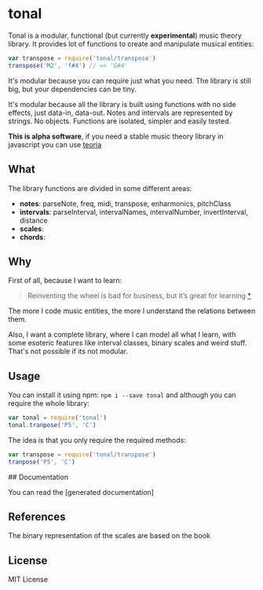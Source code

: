 # tonal

Tonal is a modular, functional (but currently __experimental__) music theory library. It provides lot of functions to create and manipulate musical entities:

```js
var transpose = require('tonal/transpose')
transpose('M2', 'f#4') // => 'G#4'
```

It's modular because you can require just what you need. The library is still big, but your dependencies can be tiny.

It's modular because all the library is built using functions with no side effects, just data-in, data-out. Notes and intervals are represented by strings. No objects. Functions are isolated, simpler and easily tested.

__This is alpha software__, if you need a stable music theory library in javascript you can use [teoria](https://github.com/saebekassebil/teoria)

## What

The library functions are divided in some different areas:

- __notes__: parseNote, freq, midi, transpose, enharmonics, pitchClass
- __intervals__: parseInterval, intervalNames, intervalNumber, invertInterval, distance
- __scales__:
- __chords__:

## Why

First of all, because I want to learn:

> Reinventing the wheel is bad for business, but it’s great for learning
[*](http://philipwalton.com/articles/how-to-become-a-great-front-end-engineer)

The more I code music entities, the more I understand the relations between them.

Also, I want a complete library, where I can model all what I learn, with some esoteric features like interval classes, binary scales and weird stuff. That's not possible if its not modular.

## Usage

You can install it using npm: `npm i --save tonal` and although you can require the whole library:

```js
var tonal = require('tonal')
tonal.tranpose('P5', 'C')
```

The idea is that you only require the required methods:

```js
var transpose = require('tonal/transpose')
tranpose('P5', 'C')
```

## Documentation

You can read the [generated documentation]

## References

The binary representation of the scales are based on the book 

## License

MIT License
